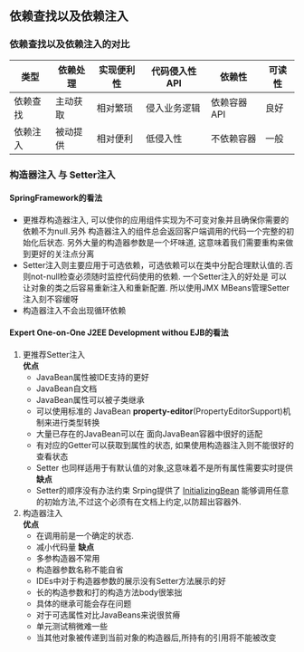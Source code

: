 ## **依赖查找以及依赖注入**
### **依赖查找以及依赖注入的对比**
|类型|依赖处理|实现便利性|代码侵入性 API|依赖性|可读性|
|---|---|---|---|---|---|
|依赖查找|主动获取|相对繁琐|侵入业务逻辑|依赖容器API|良好|
|依赖注入| 被动提供| 相对便利| 低侵入性| 不依赖容器| 一般|

### **构造器注入 与 Setter注入**
#### **SpringFramework的看法**
* 更推荐构造器注入, 可以使你的应用组件实现为不可变对象并且确保你需要的依赖不为null.另外 构造器注入的组件总会返回客户端调用的代码一个完整的初始化后状态. 另外大量的构造器参数是一个坏味道, 这意味着我们需要重构来做到更好的关注点分离
* Setter注入则主要应用于可选依赖，可选依赖可以在类中分配合理默认值的.否则not-null检查必须随时监控代码使用的依赖. 一个Setter注入的好处是 可以让对象的类之后容易重新注入和重新配置. 所以使用JMX MBeans管理Setter 注入刻不容缓呀
* 构造器注入不会出现循环依赖
#### **Expert One-on-One J2EE Development withou EJB**的看法
1. 更推荐Setter注入  
**优点**
   * JavaBean属性被IDE支持的更好
   * JavaBean自文档
   * JavaBean属性可以被子类继承
   * 可以使用标准的 JavaBean **property-editor**(PropertyEditorSupport)机制来进行类型转换
   * 大量已存在的JavaBean可以在 面向JavaBean容器中很好的适配
   * 有对应的Getter可以获取到属性的状态, 如果使用构造器注入则不能很好的查看状态
   * Setter 也同样适用于有默认值的对象,这意味着不是所有属性需要实时提供  
**缺点**
   * Setter的顺序没有办法约束  Srping提供了 [InitializingBean](https://github.com/spring-projects/spring-framework/blob/main/spring-beans/src/main/java/org/springframework/beans/factory/InitializingBean.java) 能够调用任意的初始方法,不过这个必须有在文档上约定,以防超出容器外.  
1. 构造器注入  
**优点**    
    * 在调用前是一个确定的状态. 
    * 减小代码量
**缺点**    
    * 多参构造器不常用
    * 构造器参数名称不能自省
    * IDEs中对于构造器参数的展示没有Setter方法展示的好
    * 长的构造参数和打的构造方法body很笨拙
    * 具体的继承可能会存在问题
    * 对于可选属性对比JavaBeans来说很贫瘠
    * 单元测试稍微难一些
    * 当其他对象被传递到当前对象的构造器后,所持有的引用将不能被改变